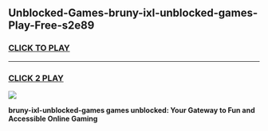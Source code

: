 
## Unblocked-Games-bruny-ixl-unblocked-games-Play-Free-s2e89
<h3>
<a href="https://premium76.site?title=bruny-ixl-unblocked-games&ref=17A">CLICK TO PLAY</a></h3>
<hr>

<h3>
<a href="https://premium76.site?title=bruny-ixl-unblocked-games&ref=17A">CLICK 2 PLAY</a>
  
</h3>

<a href="https://premium76.site?title=bruny-ixl-unblocked-games&ref=17A"><img src="https://clearcache.store/games.png"></a>


**bruny-ixl-unblocked-games games unblocked: Your Gateway to Fun and Accessible Online Gaming**
